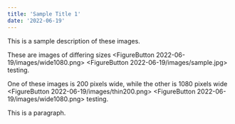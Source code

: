 ```yaml
---
title: 'Sample Title 1'
date: '2022-06-19'
---
```

This is a sample description of these images.

These are images of differing sizes <FigureButton 2022-06-19/images/wide1080.png> <FigureButton 2022-06-19/images/sample.jpg> testing.

One of these images is 200 pixels wide, while the other is 1080 pixels wide <FigureButton 2022-06-19/images/thin200.png> <FigureButton 2022-06-19/images/wide1080.png> testing.

This is a paragraph.
